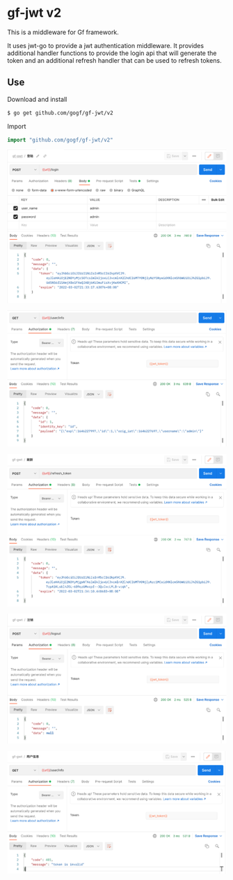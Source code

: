 # gf-jwt v2

This is a middleware for Gf framework.

It uses jwt-go to provide a jwt authentication middleware. It provides additional handler functions to provide the login api that will generate the token and an additional refresh handler that can be used to refresh tokens.

## Use

Download and install

```sh
$ go get github.com/gogf/gf-jwt/v2
```

Import

```go
import "github.com/gogf/gf-jwt/v2"
```


![login](screenshot/1.png)

![check user info](screenshot/2.png)

![refresh token](screenshot/3.png)

![logout](screenshot/4.png)

![check user info again](screenshot/5.png)
